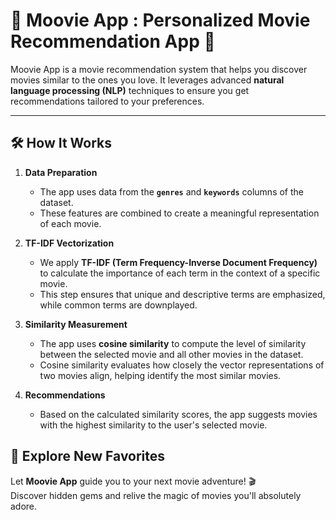 # 🎥 Moovie App : Personalized Movie Recommendation App 🍿

Moovie App is a movie recommendation system that helps you discover movies similar to the ones you love. It leverages advanced **natural language processing (NLP)** techniques to ensure you get recommendations tailored to your preferences.

---

## 🛠️ How It Works

1. **Data Preparation**  
   - The app uses data from the **`genres`** and **`keywords`** columns of the dataset.  
   - These features are combined to create a meaningful representation of each movie.

2. **TF-IDF Vectorization**  
   - We apply **TF-IDF (Term Frequency-Inverse Document Frequency)** to calculate the importance of each term in the context of a specific movie.  
   - This step ensures that unique and descriptive terms are emphasized, while common terms are downplayed.

3. **Similarity Measurement**  
   - The app uses **cosine similarity** to compute the level of similarity between the selected movie and all other movies in the dataset.  
   - Cosine similarity evaluates how closely the vector representations of two movies align, helping identify the most similar movies.

4. **Recommendations**  
   - Based on the calculated similarity scores, the app suggests movies with the highest similarity to the user's selected movie.


## 🚀 Explore New Favorites  
Let **Moovie App** guide you to your next movie adventure! 🎬  
Discover hidden gems and relive the magic of movies you'll absolutely adore.  
